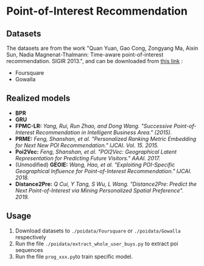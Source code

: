# Point-of-Interest Recommendation

## Datasets

The datasets are from the work "Quan Yuan, Gao Cong, Zongyang Ma, Aixin Sun, Nadia Magnenat-Thalmann: Time-aware point-of-interest recommendation. SIGIR 2013.", and can be downloaded from [this link](http://www.ntu.edu.sg/home/gaocong/datacode.htm)
:
- Foursquare
- Gowalla

## Realized models

- **BPR**
- **GRU**
- **FPMC-LR:** *Yang, Rui, Run Zhao, and Dong Wang. "Successive Point-of-Interest Recommendation in Intelligent Business Area." (2015).*
- **PRME:** *Feng, Shanshan, et al. "Personalized Ranking Metric Embedding for Next New POI Recommendation." IJCAI. Vol. 15. 2015.*
- **Poi2Vec:** *Feng, Shanshan, et al. "POI2Vec: Geographical Latent Representation for Predicting Future Visitors." AAAI. 2017.*
- (Unmodified) **GEOIE:** *Wang, Hao, et al. "Exploiting POI-Specific Geographical Influence for Point-of-Interest Recommendation." IJCAI. 2018.*
- **Distance2Pre:** *Q Cui, Y Tang, S Wu, L Wang. "Distance2Pre: Predict the Next Point-of-Interest via Mining Personalized Spatial Preference". 2019.*

## Usage

1. Download datasets to `./poidata/Foursquare` or `./poidata/Gowalla` respectively
2. Run the file `./poidata/extract_whole_user_buys.py` to extract poi sequences
3. Run the file `prog_xxx.py`to train specific model.
